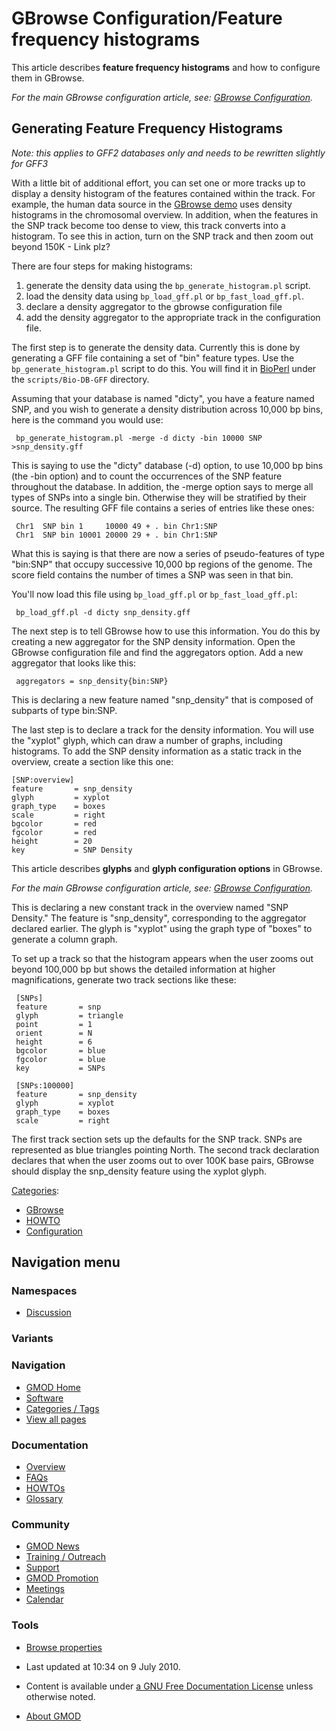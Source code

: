 



<span id="top"></span>




# <span dir="auto">GBrowse Configuration/Feature frequency histograms</span>









This article describes **feature frequency histograms** and how to
configure them in GBrowse.

*For the main GBrowse configuration article, see:
<a href="../GBrowse_Configuration" class="mw-redirect"
title="GBrowse Configuration">GBrowse Configuration</a>.*

## <span id="Generating_Feature_Frequency_Histograms" class="mw-headline">Generating Feature Frequency Histograms</span>

*Note: this applies to GFF2 databases only and needs to be rewritten
slightly for GFF3*

With a little bit of additional effort, you can set one or more tracks
up to display a density histogram of the features contained within the
track. For example, the human data source in the
<a href="http://www.wormbase.org/db/seq/gbrowse/human"
class="external text" rel="nofollow">GBrowse demo</a> uses density
histograms in the chromosomal overview. In addition, when the features
in the SNP track become too dense to view, this track converts into a
histogram. To see this in action, turn on the SNP track and then zoom
out beyond 150K - Link plz?

There are four steps for making histograms:

1.  generate the density data using the `bp_generate_histogram.pl`
    script.
2.  load the density data using `bp_load_gff.pl` or
    `bp_fast_load_gff.pl`.
3.  declare a density aggregator to the gbrowse configuration file
4.  add the density aggregator to the appropriate track in the
    configuration file.

The first step is to generate the density data. Currently this is done
by generating a GFF file containing a set of "bin" feature types. Use
the `bp_generate_histogram.pl` script to do this. You will find it in
[BioPerl](../BioPerl "BioPerl") under the `scripts/Bio-DB-GFF`
directory.

Assuming that your database is named "dicty", you have a feature named
SNP, and you wish to generate a density distribution across 10,000 bp
bins, here is the command you would use:

     bp_generate_histogram.pl -merge -d dicty -bin 10000 SNP >snp_density.gff

This is saying to use the "dicty" database (-d) option, to use 10,000 bp
bins (the -bin option) and to count the occurrences of the SNP feature
throughout the database. In addition, the -merge option says to merge
all types of SNPs into a single bin. Otherwise they will be stratified
by their source. The resulting GFF file contains a series of entries
like these ones:

     Chr1  SNP bin 1     10000 49 + . bin Chr1:SNP
     Chr1  SNP bin 10001 20000 29 + . bin Chr1:SNP

What this is saying is that there are now a series of pseudo-features of
type "bin:SNP" that occupy successive 10,000 bp regions of the genome.
The score field contains the number of times a SNP was seen in that bin.

You'll now load this file using `bp_load_gff.pl` or
`bp_fast_load_gff.pl`:

     bp_load_gff.pl -d dicty snp_density.gff

The next step is to tell GBrowse how to use this information. You do
this by creating a new aggregator for the SNP density information. Open
the GBrowse configuration file and find the aggregators option. Add a
new aggregator that looks like this:

     aggregators = snp_density{bin:SNP}

This is declaring a new feature named "snp_density" that is composed of
subparts of type bin:SNP.

The last step is to declare a track for the density information. You
will use the "xyplot" glyph, which can draw a number of graphs,
including histograms. To add the SNP density information as a static
track in the overview, create a section like this one:

    [SNP:overview]
    feature       = snp_density
    glyph         = xyplot
    graph_type    = boxes
    scale         = right
    bgcolor       = red
    fgcolor       = red
    height        = 20
    key           = SNP Density

This article describes **glyphs** and **glyph configuration options** in
GBrowse.

*For the main GBrowse configuration article, see:
<a href="../GBrowse_Configuration" class="mw-redirect"
title="GBrowse Configuration">GBrowse Configuration</a>.*

  

This is declaring a new constant track in the overview named "SNP
Density." The feature is "snp_density", corresponding to the aggregator
declared earlier. The glyph is "xyplot" using the graph type of "boxes"
to generate a column graph.

To set up a track so that the histogram appears when the user zooms out
beyond 100,000 bp but shows the detailed information at higher
magnifications, generate two track sections like these:

     [SNPs]
     feature       = snp
     glyph         = triangle
     point         = 1
     orient        = N
     height        = 6
     bgcolor       = blue
     fgcolor       = blue
     key           = SNPs

     [SNPs:100000]
     feature       = snp_density
     glyph         = xyplot
     graph_type    = boxes
     scale         = right

The first track section sets up the defaults for the SNP track. SNPs are
represented as blue triangles pointing North. The second track
declaration declares that when the user zooms out to over 100K base
pairs, GBrowse should display the snp_density feature using the xyplot
glyph.




[Categories](../Special%3ACategories "Special%3ACategories"):

- [GBrowse](../Category%3AGBrowse "Category%3AGBrowse")
- [HOWTO](../Category%3AHOWTO "Category%3AHOWTO")
- [Configuration](../Category%3AConfiguration "Category%3AConfiguration")






## Navigation menu



### Namespaces


- <span id="ca-talk"><a
  href="http://gmod.org/mediawiki/index.php?title=Talk%3AGBrowse_Configuration/Feature_frequency_histograms&amp;action=edit&amp;redlink=1"
  accesskey="t"
  title="Discussion about the content page [t]">Discussion</a></span>


### 

### Variants[](#)








<a href="../Main_Page"
style="background-image: url(../../images/GMOD-cogs.png);"
title="Visit the main page"></a>


### Navigation



- <span id="n-GMOD-Home">[GMOD Home](../Main_Page)</span>
- <span id="n-Software">[Software](../GMOD_Components)</span>
- <span id="n-Categories-.2F-Tags">[Categories /
  Tags](../Categories)</span>
- <span id="n-View-all-pages">[View all
  pages](../Special:AllPages)</span>




### Documentation



- <span id="n-Overview">[Overview](../Overview)</span>
- <span id="n-FAQs">[FAQs](../Category%3AFAQ)</span>
- <span id="n-HOWTOs">[HOWTOs](../Category%3AHOWTO)</span>
- <span id="n-Glossary">[Glossary](../Glossary)</span>




### Community



- <span id="n-GMOD-News">[GMOD News](../GMOD_News)</span>
- <span id="n-Training-.2F-Outreach">[Training /
  Outreach](../Training_and_Outreach)</span>
- <span id="n-Support">[Support](../Support)</span>
- <span id="n-GMOD-Promotion">[GMOD Promotion](../GMOD_Promotion)</span>
- <span id="n-Meetings">[Meetings](../Meetings)</span>
- <span id="n-Calendar">[Calendar](../Calendar)</span>




### Tools

- <span id="t-smwbrowselink"><a
  href="../Special%3ABrowse/GBrowse_Configuration-2FFeature_frequency_histograms"
  rel="smw-browse">Browse properties</a></span>



- <span id="footer-info-lastmod">Last updated at 10:34 on 9 July
  2010.</span>
<!-- - <span id="footer-info-viewcount">21,142 page views.</span> -->
- <span id="footer-info-copyright">Content is available under
  <a href="http://www.gnu.org/licenses/fdl-1.3.html" class="external"
  rel="nofollow">a GNU Free Documentation License</a> unless otherwise
  noted.</span>

<!-- -->

- <span id="footer-places-about">[About
  GMOD](../GMOD%3AAbout "GMOD%3AAbout")</span>

<!-- -->




